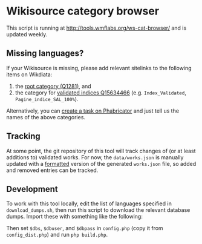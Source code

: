 Wikisource category browser
===========================

This script is running at http://tools.wmflabs.org/ws-cat-browser/
and is updated weekly.

## Missing languages?

If your Wikisource is missing, please add relevant sitelinks to the following items on Wikdiata:

1. the [root category (Q1281)](https://www.wikidata.org/wiki/Q1281), and
2. the category for [validated indices Q15634466](https://www.wikidata.org/wiki/Q15634466)
   (e.g. `Index_Validated`, `Pagine_indice_SAL_100%`).

Alternatively, you can [create a task on Phabricator](https://phabricator.wikimedia.org/maniphest/task/edit/form/1/?project=wikisource)
and just tell us the names of the above categories.

## Tracking
At some point, the git repository of this tool will track changes of (or at least additions to) validated works.
For now, the `data/works.json` is manually updated with a [formatted](http://jsonformatter.curiousconcept.com/)
version of the generated `works.json` file, so added and removed entries can be tracked.

## Development

To work with this tool locally, edit the list of languages specified in `download_dumps.sh`,
then run this script to download the relevant database dumps.
Import these with something like the following:

Then set `$dbs`, `$dbuser`, and `$dbpass` in `config.php` (copy it from `config_dist.php`)
and run `php build.php`.

